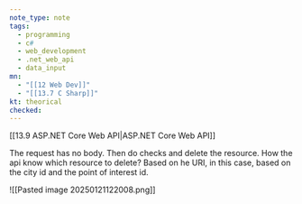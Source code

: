 ```yaml
---
note_type: note
tags:
  - programming
  - c#
  - web_development
  - .net_web_api
  - data_input
mn:
  - "[[12 Web Dev]]"
  - "[[13.7 C Sharp]]"
kt: theorical
checked:
---
```

[[13.9 ASP.NET Core Web API|ASP.NET Core Web API]]

The request has no body. Then do checks and delete the resource. How the api know which resource to delete? Based on he URI, in this case, based on the city id and the point of interest id. 

![[Pasted image 20250121122008.png]]


